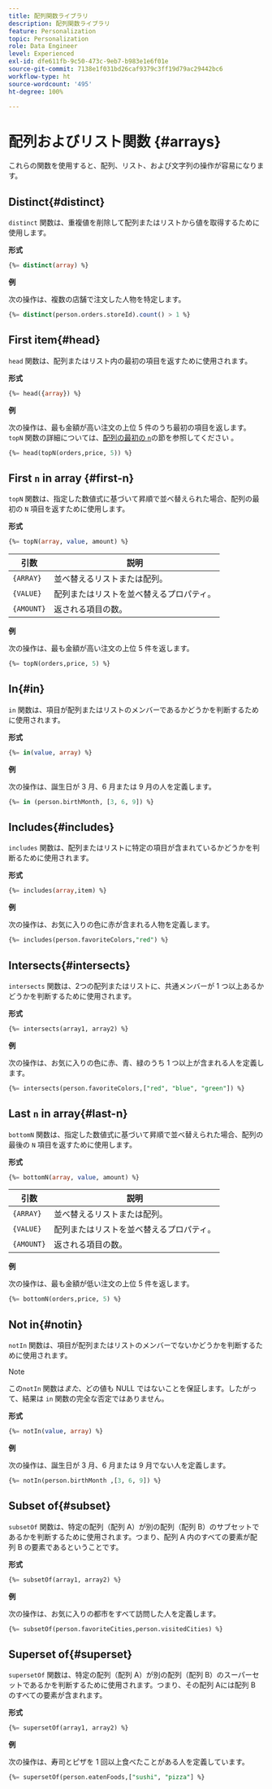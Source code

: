 ```yaml
---
title: 配列関数ライブラリ
description: 配列関数ライブラリ
feature: Personalization
topic: Personalization
role: Data Engineer
level: Experienced
exl-id: dfe611fb-9c50-473c-9eb7-b983e1e6f01e
source-git-commit: 7138e1f031bd26caf9379c3ff19d79ac29442bc6
workflow-type: ht
source-wordcount: '495'
ht-degree: 100%

---
```


# 配列およびリスト関数 {#arrays}

これらの関数を使用すると、配列、リスト、および文字列の操作が容易になります。

## Distinct{#distinct}

`distinct` 関数は、重複値を削除して配列またはリストから値を取得するために使用します。

**形式**

```sql
{%= distinct(array) %}
```

**例**

次の操作は、複数の店舗で注文した人物を特定します。

```sql
{%= distinct(person.orders.storeId).count() > 1 %}
```

## First item{#head}

`head` 関数は、配列またはリスト内の最初の項目を返すために使用されます。

**形式**

```sql
{%= head({array}) %}
```

**例**

次の操作は、最も金額が高い注文の上位 5 件のうち最初の項目を返します。`topN` 関数の詳細については、[配列の最初の `n`](#first-n)の節を参照してください 。

```sql
{%= head(topN(orders,price, 5)) %}
```

## First `n` in array {#first-n}

`topN` 関数は、指定した数値式に基づいて昇順で並べ替えられた場合、配列の最初の `N` 項目を返すために使用します。

**形式**

```sql
{%= topN(array, value, amount) %}
```

| 引数 | 説明 |
| --------- | ----------- |
| `{ARRAY}` | 並べ替えるリストまたは配列。 |
| `{VALUE}` | 配列またはリストを並べ替えるプロパティ。 |
| `{AMOUNT}` | 返される項目の数。 |

**例**

次の操作は、最も金額が高い注文の上位 5 件を返します。

```sql
{%= topN(orders,price, 5) %}
```

## In{#in}

`in` 関数は、項目が配列またはリストのメンバーであるかどうかを判断するために使用されます。

**形式**

```sql
{%= in(value, array) %}
```

**例**

次の操作は、誕生日が 3 月、6 月または 9 月の人を定義します。

```sql
{%= in (person.birthMonth, [3, 6, 9]) %}
```

## Includes{#includes}

`includes` 関数は、配列またはリストに特定の項目が含まれているかどうかを判断るために使用されます。

**形式**

```sql
{%= includes(array,item) %}
```

**例**

次の操作は、お気に入りの色に赤が含まれる人物を定義します。

```sql
{%= includes(person.favoriteColors,"red") %}
```

## Intersects{#intersects}

`intersects` 関数は、2つの配列またはリストに、共通メンバーが 1 つ以上あるかどうかを判断するために使用されます。

**形式**

```sql
{%= intersects(array1, array2) %}
```

**例**

次の操作は、お気に入りの色に赤、青、緑のうち 1 つ以上が含まれる人を定義します。

```sql
{%= intersects(person.favoriteColors,["red", "blue", "green"]) %}
```


<!-- ## Intersection{#intersection}

The `intersection` function is used to determine the common members of two arrays or lists.

**Format**

```sql
intersection({ARRAY},{ARRAY})
```

**Example**

The following operation defines if person 1 and person 2 both have favorite colors of red, blue, and green.

```sql
intersection(person1.favoriteColors,person2.favoriteColors) = ["red", "blue", "green"]
```
-->

## Last `n` in array{#last-n}

`bottomN` 関数は、指定した数値式に基づいて昇順で並べ替えられた場合、配列の最後の `N` 項目を返すために使用します。

**形式**

```sql
{%= bottomN(array, value, amount) %}
```

| 引数 | 説明 |
| --------- | ----------- | 
| `{ARRAY}` | 並べ替えるリストまたは配列。 |
| `{VALUE}` | 配列またはリストを並べ替えるプロパティ。 |
| `{AMOUNT}` | 返される項目の数。 |

**例**

次の操作は、最も金額が低い注文の上位 5 件を返します。

```sql
{%= bottomN(orders,price, 5) %}
```


## Not in{#notin}

`notIn` 関数は、項目が配列またはリストのメンバーでないかどうかを判断するために使用されます。

>[!NOTE]
>
>この`notIn` 関数は&#x200B;*また*、どの値も NULL ではないことを保証します。したがって、結果は `in` 関数の完全な否定ではありません。

**形式**

```sql
{%= notIn(value, array) %}
```

**例**

次の操作は、誕生日が 3 月、6 月または 9 月でない人を定義します。

```sql
{%= notIn(person.birthMonth ,[3, 6, 9]) %}
```


## Subset of{#subset}

`subsetOf` 関数は、特定の配列（配列 A）が別の配列（配列 B）のサブセットであるかを判断するために使用されます。つまり、配列 A 内のすべての要素が配列 B の要素であるということです。

**形式**

```sql
{%= subsetOf(array1, array2) %}
```

**例**

次の操作は、お気に入りの都市をすべて訪問した人を定義します。

```sql
{%= subsetOf(person.favoriteCities,person.visitedCities) %}
```

## Superset of{#superset}

`supersetOf` 関数は、特定の配列（配列 A）が別の配列（配列 B）のスーパーセットであるかを判断するために使用されます。つまり、その配列 Aには配列 B のすべての要素が含まれます。

**形式**

```sql
{%= supersetOf(array1, array2) %}
```

**例**

次の操作は、寿司とピザを 1 回以上食べたことがある人を定義しています。

```sql
{%= supersetOf(person.eatenFoods,["sushi", "pizza"] %}
```
